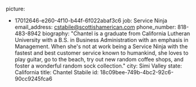 picture:
  - 17012646-e260-4f10-b44f-6f022abaf3c6
job: Service Ninja
email_address: cstabile@scottishamerican.com
phone_number: 818-483-8942
biography: "Chantel is a graduate from California Lutheran University with a B.S. in Business Administration with an emphasis in Management. When she's not at work being a Service Ninja with the fastest and best customer service known to humankind, she loves to play guitar, go to the beach, try out new random coffee shops, and foster a wonderful random sock collection."
city: Simi Valley
state: California
title: Chantel Stabile
id: 18c09bee-749b-4bc2-92c6-90cc9245fca6
